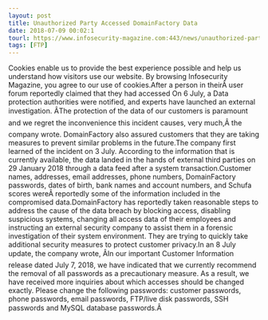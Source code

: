 ```yaml
---
layout: post
title: Unauthorized Party Accessed DomainFactory Data
date: 2018-07-09 00:02:1
tourl: https://www.infosecurity-magazine.com:443/news/unauthorized-party-accessed/
tags: [FTP]
---
```

Cookies enable us to provide the best experience possible and help us understand how visitors use our website. By browsing Infosecurity Magazine, you agree to our use of cookies.After a person in theirÂ user forum reportedly claimed that they had accessed On 6 July, a Data protection authorities were notified, and experts have launched an external investigation. ÂThe protection of the data of our customers is paramount and we regret the inconvenience this incident causes, very much,Â the company wrote. DomainFactory also assured customers that they are taking measures to prevent similar problems in the future.The company first learned of the incident on 3 July. According to the information that is currently available, the data landed in the hands of external third parties on 29 January 2018 through a data feed after a system transaction.Customer names, addresses, email addresses, phone numbers, DomainFactory passwords, dates of birth, bank names and account numbers, and Schufa scores wereÂ reportedly some of the information included in the compromised data.DomainFactory has reportedly taken reasonable steps to address the cause of the data breach by blocking access, disabling suspicious systems, changing all access data of their employees and instructing an external security company to assist them in a forensic investigation of their system environment. They are trying to quickly take additional security measures to protect customer privacy.In an 8 July update, the company wrote, ÂIn our important Customer Information release dated July 7, 2018, we have indicated that we currently recommend the removal of all passwords as a precautionary measure. As a result, we have received more inquiries about which accesses should be changed exactly. Please change the following passwords: customer passwords, phone passwords, email passwords, FTP/live disk passwords, SSH passwords and MySQL database passwords.Â
